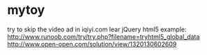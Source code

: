 # mytoy
try to skip the video ad in iqiyi.com
lear jQuery html5 example:
http://www.runoob.com/try/try.php?filename=tryhtml5_global_data
http://www.open-open.com/solution/view/1320130602609
